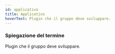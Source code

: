 ```yaml
---
id: applicativo
title: Applicativo
hoverText: Plugin che il gruppo deve sviluppare.
---
```


### Spiegazione del termine

Plugin che il gruppo deve sviluppare.
